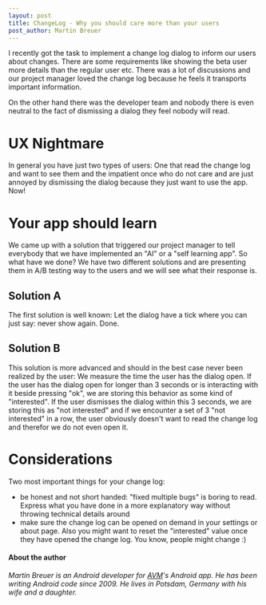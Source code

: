 ```yaml
---
layout: post
title: ChangeLog - Why you should care more than your users
post_author: Martin Breuer
---
```


I recently got the task to implement a change log dialog to inform our users about changes. There are some requirements like showing the beta user more details than the regular user etc. There was a lot of discussions and our project manager loved the change log because he feels it transports important information.

On the other hand there was the developer team and nobody there is even neutral to the fact of dismissing a dialog they feel nobody will read.

# UX Nightmare

In general you have just two types of users: One that read the change log and want to see them and the impatient once who do not care and are just annoyed by dismissing the dialog because they just want to use the app. Now!

# Your app should learn

We came up with a solution that triggered our project manager to tell everybody that we have implemented an "AI" or a "self learning app". So what have we done?
We have two different solutions and are presenting them in A/B testing way to the users and we will see what their response is.

## Solution A

The first solution is well known: Let the dialog have a tick where you can just say: never show again. Done.

## Solution B

This solution is more advanced and should in the best case never been realized by the user: We measure the time the user has the dialog open. If the user has the dialog open for longer than 3 seconds or is interacting with it beside pressing "ok", we are storing this behavior as some kind of "interested".
If the user dismisses the dialog within this 3 seconds, we are storing this as "not interested" and if we encounter a set of 3 "not interested" in a row, the user obviously doesn't want to read the change log and therefor we do not even open it.

# Considerations

Two most important things for your change log:

* be honest and not short handed: "fixed multiple bugs" is boring to read. Express what you have done in a more explanatory way without throwing technical details around
* make sure the change log can be opened on demand in your settings or about page. Also you might want to reset the "interested" value once they have opened the change log. You know, people might change :)

#### About the author

*Martin Breuer is an Android developer for [AVM](http://avm.de)'s Android app. He has been writing Android code since 2009. He lives in Potsdam, Germany with his wife and a daughter.*
